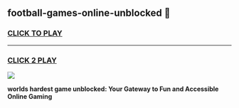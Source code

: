 
## football-games-online-unblocked 👋
<h3>
<a href="https://premium.freeplayer.one?title=football-games-online-unblocked&ref=14F">CLICK TO PLAY</a></h3>
<hr>

<h3>
<a href="https://premium.freeplayer.one?title=football-games-online-unblocked&ref=14F">CLICK 2 PLAY</a>
  
</h3>

<a href="https://premium.freeplayer.one?title=football-games-online-unblocked&ref=12F/"><img src="https://clearcache.store/games.png"></a>


**worlds hardest game unblocked: Your Gateway to Fun and Accessible Online Gaming**
